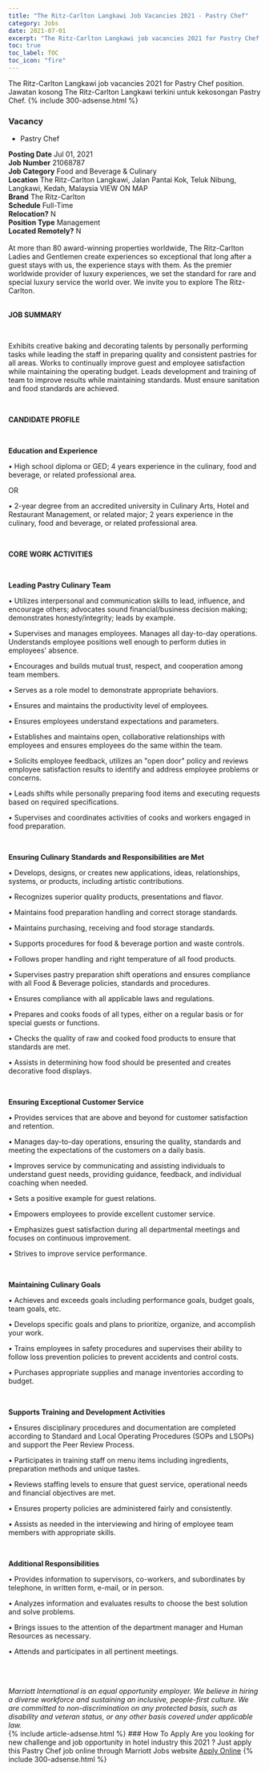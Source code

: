 ```yaml
---
title: "The Ritz-Carlton Langkawi Job Vacancies 2021 - Pastry Chef" 
category: Jobs 
date: 2021-07-01 
excerpt: "The Ritz-Carlton Langkawi job vacancies 2021 for Pastry Chef position. Jawatan kosong The Ritz-Carlton Langkawi terkini untuk kekosongan Pastry Chef." 
toc: true 
toc_label: TOC 
toc_icon: "fire" 
--- 
```


The Ritz-Carlton Langkawi job vacancies 2021 for Pastry Chef position. Jawatan kosong The Ritz-Carlton Langkawi terkini untuk kekosongan Pastry Chef. 
{% include 300-adsense.html %} 
### Vacancy 
- Pastry Chef 
<div><div><b>Posting Date</b> Jul 01, 2021<br><b>Job Number</b> 21068787<br><b>Job Category</b> Food and Beverage &amp; Culinary<br><b>Location</b> The Ritz-Carlton Langkawi, Jalan Pantai Kok, Teluk Nibung, Langkawi, Kedah, Malaysia VIEW ON MAP<br><b>Brand</b> The Ritz-Carlton<br><b>Schedule</b> Full-Time<br><b>Relocation?</b> N<br><b>Position Type</b> Management<br><b>Located Remotely?</b> N<br><br><div>    At more than 80 award-winning properties worldwide, The Ritz-Carlton Ladies and Gentlemen create experiences so exceptional that long after a guest stays with us, the experience stays with them. As the premier worldwide provider of luxury experiences, we set the standard for rare and special luxury service the world over. We invite you to explore The Ritz-Carlton.    </div><br></div><div> <p><strong>JOB SUMMARY</strong></p> <p>&#160;</p> <p>Exhibits creative baking and decorating talents by personally performing tasks while leading the staff in preparing quality and consistent pastries for all areas. Works to continually improve guest and employee satisfaction while maintaining the operating budget. Leads development and training of team to improve results while maintaining standards. Must ensure sanitation and food standards are achieved.</p> <p>&#160;</p> <p><strong>CANDIDATE PROFILE </strong></p> <p>&#160;</p> <p><strong>Education and Experience</strong></p> <p>&#8226; High school diploma or GED; 4 years experience in the culinary, food and beverage, or related professional area.</p> <p>OR</p> <p>&#8226; 2-year degree from an accredited university in Culinary Arts, Hotel and Restaurant Management, or related major; 2 years experience in the culinary, food and beverage, or related professional area.</p> <p>&#160;</p> <p><strong>CORE WORK ACTIVITIES</strong></p> <p>&#160;</p> <p><strong>Leading Pastry Culinary Team</strong></p> <p>&#8226; Utilizes interpersonal and communication skills to lead, influence, and encourage others; advocates sound financial/business decision making; demonstrates honesty/integrity; leads by example.</p> <p>&#8226; Supervises and manages employees. Manages all day-to-day operations. Understands employee positions well enough to perform duties in employees' absence.</p> <p>&#8226; Encourages and builds mutual trust, respect, and cooperation among team members.</p> <p>&#8226; Serves as a role model to demonstrate appropriate behaviors.</p> <p>&#8226; Ensures and maintains the productivity level of employees.</p> <p>&#8226; Ensures employees understand expectations and parameters.</p> <p>&#8226; Establishes and maintains open, collaborative relationships with employees and ensures employees do the same within the team.</p> <p>&#8226; Solicits employee feedback, utilizes an "open door" policy and reviews employee satisfaction results to identify and address employee problems or concerns.</p> <p>&#8226; Leads shifts while personally preparing food items and executing requests based on required specifications.</p> <p>&#8226; Supervises and coordinates activities of cooks and workers engaged in food preparation.</p> <p>&#160;</p> <p><strong>Ensuring Culinary Standards and Responsibilities are Met</strong></p> <p>&#8226; Develops, designs, or creates new applications, ideas, relationships, systems, or products, including artistic contributions.</p> <p>&#8226; Recognizes superior quality products, presentations and flavor.</p> <p>&#8226; Maintains food preparation handling and correct storage standards.</p> <p>&#8226; Maintains purchasing, receiving and food storage standards.</p> <p>&#8226; Supports procedures for food &amp; beverage portion and waste controls.</p> <p>&#8226; Follows proper handling and right temperature of all food products.</p> <p>&#8226; Supervises pastry preparation shift operations and ensures compliance with all Food &amp; Beverage policies, standards and procedures.</p> <p>&#8226; Ensures compliance with all applicable laws and regulations.</p> <p>&#8226; Prepares and cooks foods of all types, either on a regular basis or for special guests or functions.</p> <p>&#8226; Checks the quality of raw and cooked food products to ensure that standards are met.</p> <p>&#8226; Assists in determining how food should be presented and creates decorative food displays.</p> <p>&#160;</p> <p><strong>Ensuring Exceptional Customer Service</strong></p> <p>&#8226; Provides services that are above and beyond for customer satisfaction and retention.</p> <p>&#8226; Manages day-to-day operations, ensuring the quality, standards and meeting the expectations of the customers on a daily basis.</p> <p>&#8226; Improves service by communicating and assisting individuals to understand guest needs, providing guidance, feedback, and individual coaching when needed.</p> <p>&#8226; Sets a positive example for guest relations.</p> <p>&#8226; Empowers employees to provide excellent customer service.</p> <p>&#8226; Emphasizes guest satisfaction during all departmental meetings and focuses on continuous improvement.</p> <p>&#8226; Strives to improve service performance.</p> <p>&#160;</p> <p><strong>Maintaining Culinary Goals</strong></p> <p>&#8226; Achieves and exceeds goals including performance goals, budget goals, team goals, etc.</p> <p>&#8226; Develops specific goals and plans to prioritize, organize, and accomplish your work.</p> <p>&#8226; Trains employees in safety procedures and supervises their ability to follow loss prevention policies to prevent accidents and control costs.</p> <p>&#8226; Purchases appropriate supplies and manage inventories according to budget.</p> <p>&#160;</p> <p><strong>Supports Training and Development Activities </strong></p> <p>&#8226; Ensures disciplinary procedures and documentation are completed according to Standard and Local Operating Procedures (SOPs and LSOPs) and support the Peer Review Process.</p> <p>&#8226; Participates in training staff on menu items including ingredients, preparation methods and unique tastes.</p> <p>&#8226; Reviews staffing levels to ensure that guest service, operational needs and financial objectives are met.</p> <p>&#8226; Ensures property policies are administered fairly and consistently.</p> <p>&#8226; Assists as needed in the interviewing and hiring of employee team members with appropriate skills.</p> <p>&#160;</p> <p><strong>Additional Responsibilities </strong></p> <p>&#8226; Provides information to supervisors, co-workers, and subordinates by telephone, in written form, e-mail, or in person.</p> <p>&#8226; Analyzes information and evaluates results to choose the best solution and solve problems.</p> <p>&#8226; Brings issues to the attention of the department manager and Human Resources as necessary.</p> <p>&#8226; Attends and participates in all pertinent meetings.</p> <p>&#160;</p> </div> <div> &#160;</div> <em>Marriott International is an equal opportunity employer.&#160;We believe in hiring a diverse workforce and sustaining an inclusive, people-first culture.&#160;We are committed to non-discrimination on&#160;any&#160;protected&#160;basis, such as disability and veteran status, or any other basis covered under applicable law.</em><br></div> 
{% include article-adsense.html %} 
### How To Apply 
Are you looking for new challenge and job opportunity in hotel industry this 2021 ?
Just apply this Pastry Chef job online through Marriott Jobs website 
<a href="https://jobs.marriott.com/marriott/jobs/21068787?lang=en-us" class="btn btn--info" target="_blank" rel="nofollow noopenner">Apply Online</a> 
{% include 300-adsense.html %} 